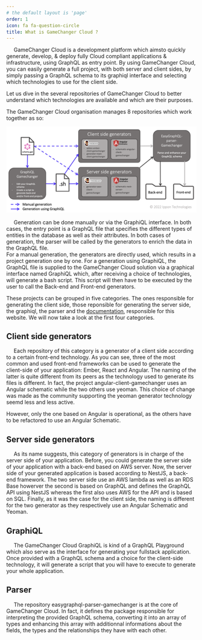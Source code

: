 ```yaml
---
# the default layout is 'page'
order: 1
icon: fa fa-question-circle
title: What is GameChanger Cloud ?
---
```


&nbsp;&nbsp;&nbsp;&nbsp;&nbsp;GameChanger Cloud is a development platform which aimsto quickly generate, develop, & deploy fully Cloud compliant applications & infrastructure, using GraphQL as entry point.
By using GameChanger Cloud, you can easily generate a full project, with both server and client sides, by simply passing 
a GraphQL schema to its graphiql interface and selecting which technologies to use for the client side.

Let us dive in the several repositories of GameChanger Cloud to better understand which technologies are available and which are their purposes.

The GameChanger Cloud organisation manages 8 repositories  which work together as so: 

![Schema explaning how GameChanger Cloud repositories work together](../img/GCCSchema.png)

&nbsp;&nbsp;&nbsp;&nbsp;&nbsp;Generation can be done manually or via the GraphiQL interface. In both cases, the entry point is a GraphQL file that specifies the different types of entities in the database as well as their attributes. In both cases of generation, the parser will be called by the generators to enrich the data in the GraphQL file.   
For a manual generation, the generators are directly used, which results in a project generation one by one. For a generation using GraphiQL, the GraphQL file is supplied to the GameChanger Cloud solution via a graphical interface named GraphiQL which, after receiving a choice of technologies, will generate a bash script. This script will then have to be executed by the user to call the Back-end and Front-end generators.

These projects can be grouped in five categories. The ones responsible for generating the client side, those reponsible for generating the server side, the graphiql, the parser and the [documentation](https://github.com/GameChangerCloud/gamechangercloud.github.io), responsible for this website. We will now take a look at the first four categories.

## Client side generators

&nbsp;&nbsp;&nbsp;&nbsp;&nbsp;Each repository of this category is a generator of a client side according to a certain front-end technology. As you can see, three of the most common and used front-end frameworks can be used to generate the client-side of your application: Ember, React and Angular. The naming of the latter is quite different from its peers as the technology used to generate its files is different. In fact, the project angular-client-gamechanger uses an Angular schematic while the two others use yeoman. This choice of change was made as the community supporting the yeoman generator technology seemd less and less active. 

However, only the one based on Angular is operational, as the others have to be refactored to use an Angular Schematic.


## Server side generators

&nbsp;&nbsp;&nbsp;&nbsp;&nbsp;As its name suggests, this category of generators is in charge of the server side of your application. Before, you could generate the server side of your application with a back-end based on AWS server. Now, the server side of your generated application is based according to NestJS, a back-end framework. The two server side use an AWS lambda as well as an RDS Base howerver the second is based on GraphQL and defines the GraphQL API using NestJS whereas the first also uses AWS for the API and is based on SQL. Finally, as it was the case for the client side, the naming is different for the two generator as they respectively use an Angular Schematic and Yeoman.  

## GraphiQL

&nbsp;&nbsp;&nbsp;&nbsp;&nbsp;The GameChanger Cloud GraphiQL is kind of a GraphQL Playground which also serve as the interface for generating your fullstack application. Once provided with a GraphQL schema and a choice for the client-side technology, it will generate a script that you will have to execute to generate your whole application.

## Parser

&nbsp;&nbsp;&nbsp;&nbsp;&nbsp;The repository easygraphql-parser-gamechanger is at the core of GameChanger Cloud. In fact, it defines the package responsible for interpreting the provided GraphQL schema, converting it into an array of types and enhancing this array with additionnal informations about the fields, the types and the relationships they have with each other.

